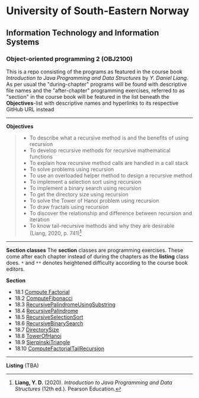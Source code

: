 # University of South-Eastern Norway
## Information Technology and Information Systems
### Object-oriented programming 2 (OBJ2100)

This is a repo consisting of the programs as featured in the course book _Introduction to Java Programming and Data Structures_ by _Y. Daniel Liang_. As per usual the "during-chapter" programs will be found with descriptive file names and the "after-chapter" programming exercises, referred to as "section" in the course book will be featured in the list beneath the __Objectives__-list with descriptive names and hyperlinks to its respective GitHub URL instead

---

__Objectives__
> - To describe what a recursive method is and the benefits of using recursion
> - To develop recursive methods for recursive mathematical functions
> - To explain how recursive method calls are handled in a call stack
> - To solve problems using recursion
> - To use an overloaded helper method to design a recursive method
> - To implement a selection sort using recursion
> - To implement a binary search using recursion
> - To get the directory size using recursion
> - To solve the Tower of Hanoi problem using recursion
> - To draw fractals using recursion
> - To discover the relationship and difference between recursion and iteration
> - To know tail-recursive methods and why they are desirable  
> (Liang, 2020, p. 741)[^1]

---

__Section classes__
The __section__ classes are programming exercises. These come after each chapter instead of during the chapters as the __listing__ class does. `*` and `**` denotes heightened difficulty according to the course book editors.


__Section__
- 18.1 [Compute Factorial](https://github.com/Scandiking/Liang-Chapter-18/blob/master/ComputeFactorial.java)
- 18.2 [ComputeFibonacci](https://github.com/Scandiking/Liang-Chapter-18/blob/master/ComputeFibonacci.java)
- 18.3 [RecursivePalindromeUsingSubstring](https://github.com/Scandiking/Liang-Chapter-18/blob/master/RecursivePalindromeUsingSubstring.java)
- 18.4 [RecursivePalindrome](https://github.com/Scandiking/Liang-Chapter-18/blob/master/RecursivePalindrome.java)
- 18.5 [RecursiveSelectionSort](https://github.com/Scandiking/Liang-Chapter-18/blob/master/RecursiveSelectionSort.java)
- 18.6 [RecursiveBinarySearch](https://github.com/Scandiking/Liang-Chapter-18/blob/master/RecursiveBinarySearch.java)
- 18.7 [DirectorySize](https://github.com/Scandiking/Liang-Chapter-18/blob/master/DirectorySize.java)
- 18.8 [TowerOfHanoi](https://github.com/Scandiking/Liang-Chapter-18/blob/master/TowerOfHanoi.java)
- 18.9 [SierpinskiTriangle](https://github.com/Scandiking/Liang-Chapter-18/blob/master/SierpinskiTriangle.java)
- 18.10 [ComputeFactorialTailRecursion](https://github.com/Scandiking/Liang-Chapter-18/blob/master/ComputeFactorial.java)

---

__Listing__
(TBA)

[^1]: __Liang, Y. D.__ (2020). _Introduction to Java Programming and Data Structures_ (12th ed.). Pearson Education.
